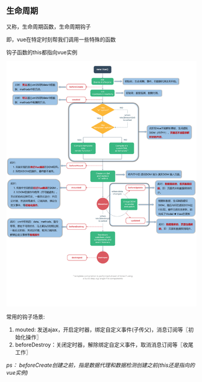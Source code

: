 ## 生命周期

又称，生命周期函数，生命周期钩子

即，vue在特定时刻帮我们调用一些特殊的函数

钩子函数的this都指向vue实例



![生命周期](assets/生命周期.png)

常用的钩子场景:

1. mouted: 发送ajax，开启定时器，绑定自定义事件(子传父)，消息订阅等〖初始化操作〗
2. beforeDestroy：关闭定时器，解除绑定自定义事件，取消消息订阅等〖收尾工作〗





*ps： beforeCreate创建之前，指是数据代理和数据检测创建之前(this还是指向的vue实例)*



